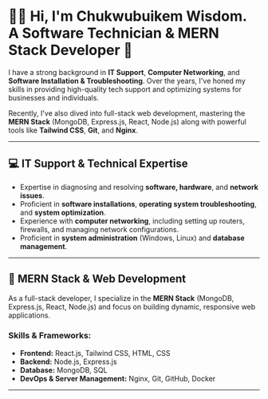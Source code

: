 <!--
**chibuikewis/chibuikewis** is a ✨ _special_ ✨ repository because its `README.md` (this file) appears on your GitHub profile.

Here are some ideas to get you started:

- 🔭 I’m currently working on ...
- 🌱 I’m currently learning ...
- 👯 I’m looking to collaborate on ...
- 🤔 I’m looking for help with ...
- 💬 Ask me about ...
- 📫 How to reach me: ...
- 😄 Pronouns: ...
- ⚡ Fun fact: ...
-->
# 👨‍💻 Hi, I'm Chukwubuikem Wisdom. A Software Technician & MERN Stack Developer 🚀

I have a strong background in **IT Support**, **Computer Networking**, and **Software Installation & Troubleshooting**. Over the years, I've honed my skills in providing high-quality tech support and optimizing systems for businesses and individuals.

Recently, I've also dived into full-stack web development, mastering the **MERN Stack** (MongoDB, Express.js, React, Node.js) along with powerful tools like **Tailwind CSS**, **Git**, and **Nginx**.

---

## 💻 IT Support & Technical Expertise
- Expertise in diagnosing and resolving **software, hardware**, and **network issues**.
- Proficient in **software installations**, **operating system troubleshooting**, and **system optimization**.
- Experience with **computer networking**, including setting up routers, firewalls, and managing network configurations.
- Proficient in **system administration** (Windows, Linux) and **database management**.

---

## 🚀 MERN Stack & Web Development
As a full-stack developer, I specialize in the **MERN Stack** (MongoDB, Express.js, React, Node.js) and focus on building dynamic, responsive web applications.

### Skills & Frameworks:
- **Frontend:** React.js, Tailwind CSS, HTML, CSS
- **Backend:** Node.js, Express.js
- **Database:** MongoDB, SQL
- **DevOps & Server Management:** Nginx, Git, GitHub, Docker

<!--### My Projects:
1. [**Task Manager App**](https://github.com/johndoe/task-manager) - A full-stack web app with user authentication and a MongoDB backend.
2. [**Personal Blog**](https://github.com/johndoe/personal-blog) - Built with **React** and **Tailwind CSS**, with **Node.js** API for content management.
3. [**E-Commerce Website**](https://github.com/johndoe/e-commerce-app) - A complete e-commerce app using **React**, **Redux**, and **MongoDB**.
-->
---

